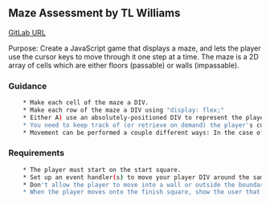 ## Maze Assessment by TL Williams
[GitLab URL](https://tlwilliams895.gitlab.io/maze_assessment)

Purpose: Create a JavaScript game that displays a maze, and lets the player use the cursor keys to move through it one step at a time. The maze is a 2D array of cells which are either floors (passable) or walls (impassable).

### Guidance
```bash
    * Make each cell of the maze a DIV.
    * Make each row of the maze a DIV using "display: flex;"
    * Either A) use an absolutely-positioned DIV to represent the player's current position in the maze, or B) have your player DIV appended to a cell DIV for the same reason.
    * You need to keep track of (or retrieve on demand) the player's current position in the maze (row index and column index). You could do this one of several ways. You could keep a persistent record of the player's position in, say, a global array or object whose sole job is keeping track of the player's current position. You could constantly update your map array to reflect your player's movement (move the "S" around). You could keep your indexes in data attributes in your HTML and access them through player DIV's "parentElement" property (in the case of 3B). Or you could do a little math on the player DIV's current position on the screen, relative to the start element's current position on the screen and the size of your cells (in the case of 3A).
    * Movement can be performed a couple different ways: In the case of 3A, change the absolute position of the player DIV. Or, in the case of 3B, append the player DIV to the next cell DIV. (You could use "document.querySelector()", and the CSS selector for attributes to get the next cell element by the indexes you set on it via data attributes.)
```
  
### Requirements
```bash
    * The player must start on the start square.
    * Set up an event handler(s) to move your player DIV around the same way you did for the previous assessment on keyboard events.
    * Don't allow the player to move into a wall or outside the boundary of the maze.
    * When the player moves onto the finish square, show the user that they have won (don't use console.log or alert for this).
```
